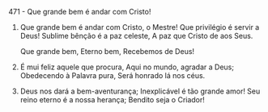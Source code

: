471 - Que grande bem é andar com Cristo!

1. Que grande bem é andar com Cristo, o Mestre!
   Que privilégio é servir a Deus!
   Sublime bênção é a paz celeste,
   A paz que Cristo de aos Seus.

   Que grande bem,
   Eterno bem,
   Recebemos de Deus!

2. É mui feliz aquele que procura,
   Aqui no mundo, agradar a Deus;
   Obedecendo à Palavra pura,
   Será honrado lá nos céus.

3. Deus nos dará a bem-aventurança;
   Inexplicável é tão grande amor!
   Seu reino eterno é a nossa herança;
   Bendito seja o Criador!
